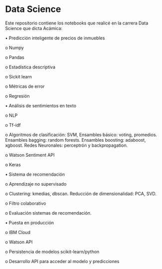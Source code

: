 # Data Science 
Este repositorio contiene los notebooks que realicé en la carrera Data Science que dicta Acámica:


• Predicción inteligente de precios de inmuebles

  o	Numpy
  
  o	Pandas
  
  o	Estadística descriptiva
  
  o	Sickit learn
  
  o	Métricas de error
  
  o	Regresión
  
  
• Análisis de sentimientos en texto

  o	NLP
  
  o	Tf-idf
  
  o	Algoritmos de clasificación: SVM, Ensambles básico: voting, promedios. Ensambles bagging: random forests. Ensambles boosting:  adaboost, xgboost. Redes Neuronales: perceptrón y backpropagation.
  
  o	Watson Sentiment API
  
  o	Keras
  
  
• Sistema de recomendación

  o	Aprendizaje no supervisado
  
  o	Clustering: kmedias, dbscan. Reducción de dimensionalidad: PCA, SVD.
  
  o	Filtro colaborativo
  
  o	Evaluación sistemas de recomendación.


• Puesta en producción

  o	IBM Cloud
  
  o	Watson API
  
  o Persistencia de modelos scikit-learn/python
  
  o Desarrollo API para acceder al modelo y predicciones
  
